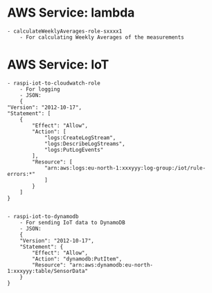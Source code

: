 

# AWS Service: **lambda**
    - calculateWeeklyAverages-role-sxxxx1
        - For calculating Weekly Averages of the measurements

# AWS Service: **IoT**
    - raspi-iot-to-cloudwatch-role
        - For logging
        - JSON:
        {
    "Version": "2012-10-17",
    "Statement": [
        {
            "Effect": "Allow",
            "Action": [
                "logs:CreateLogStream",
                "logs:DescribeLogStreams",
                "logs:PutLogEvents"
            ],
            "Resource": [
                "arn:aws:logs:eu-north-1:xxxyyy:log-group:/iot/rule-errors:*"
                ]
            }
        ]
    }


    - raspi-iot-to-dynamodb
        - For sending IoT data to DynamoDB
        - JSON: 
        {
        "Version": "2012-10-17",
        "Statement": {
            "Effect": "Allow",
            "Action": "dynamodb:PutItem",
            "Resource": "arn:aws:dynamodb:eu-north-1:xxxyyy:table/SensorData"
        }
    }